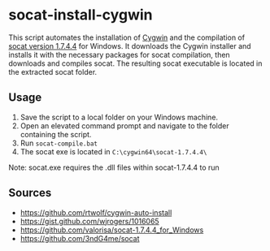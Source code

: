 # socat-install-cygwin

This script automates the installation of [Cygwin](https://cygwin.com/) and the compilation of [socat version 1.7.4.4](http://www.dest-unreach.org/socat/download/socat-1.7.4.4.tar.gz) for Windows. It downloads the Cygwin installer and installs it with the necessary packages for socat compilation, then downloads and compiles socat. The resulting socat executable is located in the extracted socat folder.

## Usage

1. Save the script to a local folder on your Windows machine.
2. Open an elevated command prompt and navigate to the folder containing the script.
3. Run `socat-compile.bat`
4. The socat exe is located in `C:\cygwin64\socat-1.7.4.4\`

Note: socat.exe requires the .dll files within socat-1.7.4.4 to run

## Sources
- https://github.com/rtwolf/cygwin-auto-install
- https://gist.github.com/wjrogers/1016065
- https://github.com/valorisa/socat-1.7.4.4_for_Windows
- https://github.com/3ndG4me/socat

